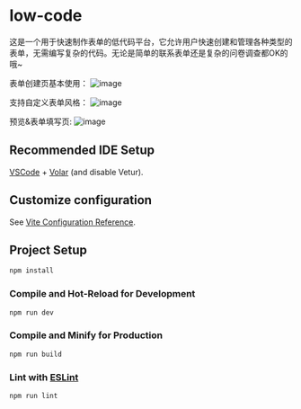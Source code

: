 # low-code

这是一个用于快速制作表单的低代码平台，它允许用户快速创建和管理各种类型的表单，无需编写复杂的代码。无论是简单的联系表单还是复杂的问卷调查都OK的哦~

表单创建页基本使用：
![image](https://github.com/user-attachments/assets/7f1ca6bf-9f14-4d8a-87cb-13de6c8af1ae)

支持自定义表单风格：
![image](https://github.com/user-attachments/assets/2fef0207-166d-440c-94c1-d5275f3f7c95)

预览&表单填写页:
![image](https://github.com/user-attachments/assets/da307e61-a7fb-4bde-907c-c6f7ee00decc)


## Recommended IDE Setup

[VSCode](https://code.visualstudio.com/) + [Volar](https://marketplace.visualstudio.com/items?itemName=Vue.volar) (and disable Vetur).

## Customize configuration

See [Vite Configuration Reference](https://vitejs.dev/config/).

## Project Setup

```sh
npm install
```

### Compile and Hot-Reload for Development

```sh
npm run dev
```

### Compile and Minify for Production

```sh
npm run build
```

### Lint with [ESLint](https://eslint.org/)

```sh
npm run lint
```
